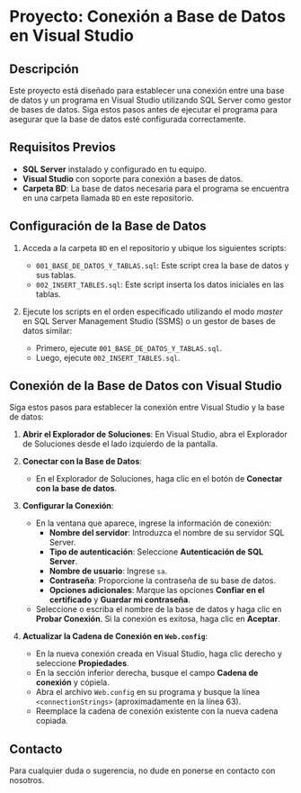 # Proyecto: Conexión a Base de Datos en Visual Studio

## Descripción
Este proyecto está diseñado para establecer una conexión entre una base de datos y un programa en Visual Studio utilizando SQL Server como gestor de bases de datos. Siga estos pasos antes de ejecutar el programa para asegurar que la base de datos esté configurada correctamente.

## Requisitos Previos
- **SQL Server** instalado y configurado en tu equipo.
- **Visual Studio** con soporte para conexión a bases de datos.
- **Carpeta BD**: La base de datos necesaria para el programa se encuentra en una carpeta llamada `BD` en este repositorio.

## Configuración de la Base de Datos
1. Acceda a la carpeta `BD` en el repositorio y ubique los siguientes scripts:
   - `001_BASE_DE_DATOS_Y_TABLAS.sql`: Este script crea la base de datos y sus tablas.
   - `002_INSERT_TABLES.sql`: Este script inserta los datos iniciales en las tablas.
   
2. Ejecute los scripts en el orden especificado utilizando el modo *master* en SQL Server Management Studio (SSMS) o un gestor de bases de datos similar:
   - Primero, ejecute `001_BASE_DE_DATOS_Y_TABLAS.sql`.
   - Luego, ejecute `002_INSERT_TABLES.sql`.

## Conexión de la Base de Datos con Visual Studio

Siga estos pasos para establecer la conexión entre Visual Studio y la base de datos:

1. **Abrir el Explorador de Soluciones**: En Visual Studio, abra el Explorador de Soluciones desde el lado izquierdo de la pantalla.
   
2. **Conectar con la Base de Datos**:
   - En el Explorador de Soluciones, haga clic en el botón de **Conectar con la base de datos**.
   
3. **Configurar la Conexión**:
   - En la ventana que aparece, ingrese la información de conexión:
     - **Nombre del servidor**: Introduzca el nombre de su servidor SQL Server.
     - **Tipo de autenticación**: Seleccione **Autenticación de SQL Server**.
     - **Nombre de usuario**: Ingrese `sa`.
     - **Contraseña**: Proporcione la contraseña de su base de datos.
     - **Opciones adicionales**: Marque las opciones **Confiar en el certificado** y **Guardar mi contraseña**.
   - Seleccione o escriba el nombre de la base de datos y haga clic en **Probar Conexión**. Si la conexión es exitosa, haga clic en **Aceptar**.

4. **Actualizar la Cadena de Conexión en `Web.config`**:
   - En la nueva conexión creada en Visual Studio, haga clic derecho y seleccione **Propiedades**.
   - En la sección inferior derecha, busque el campo **Cadena de conexión** y cópiela.
   - Abra el archivo `Web.config` en su programa y busque la línea `<connectionStrings>` (aproximadamente en la línea 63).
   - Reemplace la cadena de conexión existente con la nueva cadena copiada.

## Contacto
Para cualquier duda o sugerencia, no dude en ponerse en contacto con nosotros.

